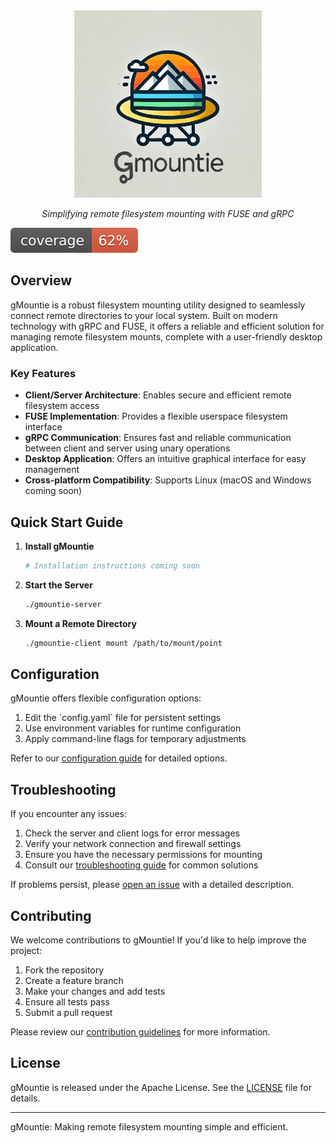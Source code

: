 <div align="center">
  <img src="assets/logo-full-cropped-min.png" alt="gMountie Logo" width="300"/>
  <p><i>Simplifying remote filesystem mounting with FUSE and gRPC</i></p>
</div>

![coverage](https://raw.githubusercontent.com/johnbuluba/gMountie/badges/.badges/master/coverage.svg)

## Overview

gMountie is a robust filesystem mounting utility designed to seamlessly connect remote directories to your local system. Built on modern technology with gRPC and FUSE, it offers a reliable and efficient solution for managing remote filesystem mounts, complete with a user-friendly desktop application.

### Key Features

- **Client/Server Architecture**: Enables secure and efficient remote filesystem access
- **FUSE Implementation**: Provides a flexible userspace filesystem interface
- **gRPC Communication**: Ensures fast and reliable communication between client and server using unary operations
- **Desktop Application**: Offers an intuitive graphical interface for easy management
- **Cross-platform Compatibility**: Supports Linux (macOS and Windows coming soon)

## Quick Start Guide

1. **Install gMountie**
   ```bash
   # Installation instructions coming soon
   ```
2. **Start the Server**
   ```bash
   ./gmountie-server
   ```

3. **Mount a Remote Directory**
   ```bash
   ./gmountie-client mount /path/to/mount/point
   ```

## Configuration

gMountie offers flexible configuration options:

1. Edit the \`config.yaml\` file for persistent settings
2. Use environment variables for runtime configuration
3. Apply command-line flags for temporary adjustments

Refer to our [configuration guide](docs/configuration.md) for detailed options.

## Troubleshooting

If you encounter any issues:

1. Check the server and client logs for error messages
2. Verify your network connection and firewall settings
3. Ensure you have the necessary permissions for mounting
4. Consult our [troubleshooting guide](docs/troubleshooting.md) for common solutions

If problems persist, please [open an issue](https://github.com/yourusername/gmountie/issues) with a detailed description.

## Contributing

We welcome contributions to gMountie! If you'd like to help improve the project:

1. Fork the repository
2. Create a feature branch
3. Make your changes and add tests
4. Ensure all tests pass
5. Submit a pull request

Please review our [contribution guidelines](CONTRIBUTING.md) for more information.

## License

gMountie is released under the Apache License. See the [LICENSE](LICENSE) file for details.

---

gMountie: Making remote filesystem mounting simple and efficient.

